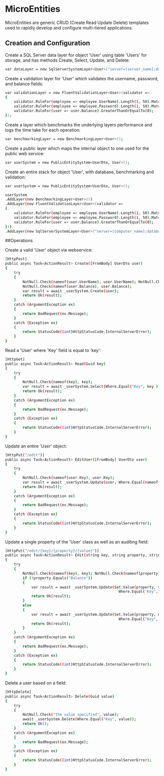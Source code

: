 # MicroEntities
MicroEntities are generic CRUD (Create Read Update Delete) templates used to rapidly develop and configure multi-tiered applications.

## Creation and Configuration

Create a SQL Server data layer for object 'User' using table 'Users' for storage, and has methods Create, Select, Update, and Delete:

```sh
var dataLayer = new SqlServerSystemLayer<User>("server=[server_name];database=[database_name];Trusted_Connection=SSPI", "Users");
```

Create a validation layer for 'User' which validates the username, password, and balance fields: 

```sh
var validationLayer = new FluentValidationLayer<User>(validator =>
{
	validator.RuleFor(employee => employee.UserName).Length(1, 50).Matches("^[a-zA-Z'., -]*$");
	validator.RuleFor(employee => employee.Password).Length(1, 50).Matches("^[a-zA-Z0-9]*$");
	validator.RuleFor(user => user.Balance).GreaterThanOrEqualTo(0);
});
```

Create a layer which benchmarks the underlying layers performance and logs the time take for each operation:

```sh
var benchmarkingLayer = new BenchmarkingLayer<User>();
```

Create a public layer which maps the internal object to one used for the public web service:

```sh
var userSystem = new PublicEntitySystem<UserDto, User>();
```

Create an entire stack for object 'User', with database, benchmarking and validation:

```sh
var userSystem = new PublicEntitySystem<UserDto, User>();

userSystem
.AddLayer(new BenchmarkingLayer<User>())
.AddLayer(new FluentValidationLayer<User>(validator =>
{
	validator.RuleFor(employee => employee.UserName).Length(1, 50).Matches("^[a-zA-Z'., -]*$");
	validator.RuleFor(employee => employee.Password).Length(1, 50).Matches("^[a-zA-Z0-9]*$");
	validator.RuleFor(user => user.Balance).GreaterThanOrEqualTo(0);
}))
.AddLayer(new SqlServerSystemLayer<User>("server=[computer_name];database=[database_name];Trusted_Connection=SSPI", "Users"));
```
##Operations

Create a valid 'User' object via webservice:

```sh
[HttpPost]
public async Task<ActionResult> Create([FromBody] UserDto user)
{
	try
	{
		NotNull.Check(nameof(user.UserName), user.UserName); NotNull.Check(nameof(user.Password), user.Password);
		NotNull.Check(nameof(user.Balance), user.Balance);
		var result = await _userSystem.Create(user);
		return Ok(result);
	}
	catch (ArgumentException ex)
	{
		return BadRequest(ex.Message);
	}
	catch (Exception ex)
	{
		return StatusCode((int)HttpStatusCode.InternalServerError);
	}
}
```

Read a 'User' where 'Key' field is equal to 'key':

```sh
[HttpGet]
public async Task<ActionResult> Read(Guid key)
{
	try
	{
		NotNull.Check(nameof(key), key);
		var result = await _userSystem.Select(Where.Equal("Key", key ));
		return Ok(result);
	}
	catch (ArgumentException ex)
	{
		return BadRequest(ex.Message);
	}
	catch (Exception ex)
	{
		return StatusCode((int)HttpStatusCode.InternalServerError);
	}
}
```

Update an entire 'User' object:

```sh
[HttpPut("/edit")]
public async Task<ActionResult> EditUser([FromBody] UserDto user)
{
	try
	{
		NotNull.Check(nameof(user.Key), user.Key);
		var result = await _userSystem.Update(user, Where.Equal(nameof(user.Key), user.Key));
		return Ok(result);
	}
	catch (ArgumentException ex)
	{
		return BadRequest(ex.Message);
	}
	catch (Exception ex)
	{
		return StatusCode((int)HttpStatusCode.InternalServerError);
	}
}
```
Update a single property of the 'User' class as well as an auditing field:

```sh
[HttpPut("/edit/{key}/{property}/{value}")]
public async Task<ActionResult> Edit(string key, string property, string value)
{
	try
	{
		NotNull.Check(nameof(key), key); NotNull.Check(nameof(property), property); NotNull.Check(nameof(value), value);
		if (!property.Equals("Balance"))
		{
			var result = await _userSystem.Update(Set.Value(property, value).And("LastUpdatedOn", DateTime.Now), 
													Where.Equal("Key", key));
			return Ok(result);
		}
		else
		{
			var result = await _userSystem.Update(Set.Value(property, decimal.Parse(value)).And("LastUpdatedOn", DateTime.Now), 
													Where.Equal("Key", key));
			return Ok(result);
		}
	}
	catch (ArgumentException ex)
	{
		return BadRequest(ex.Message);
	}
	catch (Exception ex)
	{
		return StatusCode((int)HttpStatusCode.InternalServerError);
	}
}
```
Delete a user based on a field:

```sh
[HttpDelete]
public async Task<ActionResult> Delete(Guid value)
{
	try
	{
		NotNull.Check("the value specified", value);
		await _userSystem.Delete(Where.Equal("Key", value));
		return Ok();
	}
	catch (ArgumentException ex)
	{
		return BadRequest(ex.Message);
	}
	catch (Exception ex)
	{
		return StatusCode((int)HttpStatusCode.InternalServerError);
	}
}
```


